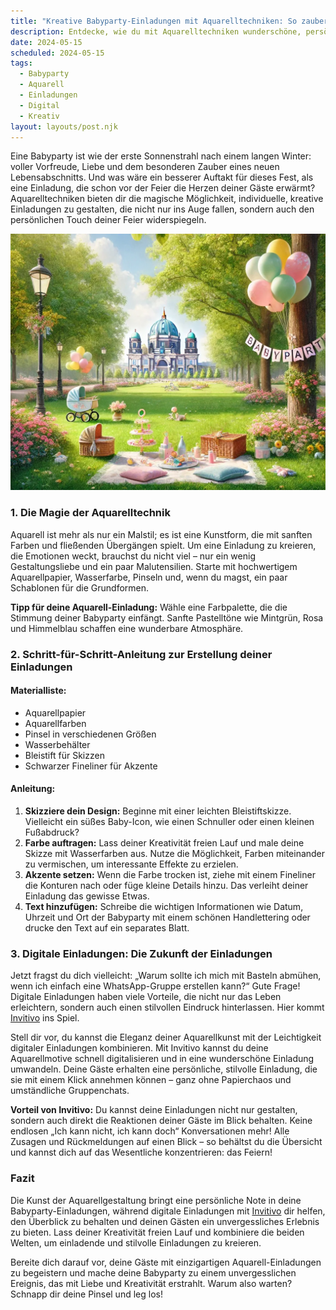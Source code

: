 ```yaml
---
title: "Kreative Babyparty-Einladungen mit Aquarelltechniken: So zauberst du individuelle Einladungen für den großen Tag"
description: Entdecke, wie du mit Aquarelltechniken wunderschöne, persönliche Einladungen für deine Babyparty gestalten kannst, und erfahre, warum digitale Einladungen mit Invitivo die perfekte Wahl sind.
date: 2024-05-15
scheduled: 2024-05-15
tags:
  - Babyparty
  - Aquarell
  - Einladungen
  - Digital
  - Kreativ
layout: layouts/post.njk
---
```


Eine Babyparty ist wie der erste Sonnenstrahl nach einem langen Winter: voller Vorfreude, Liebe und dem besonderen Zauber eines neuen Lebensabschnitts. Und was wäre ein besserer Auftakt für dieses Fest, als eine Einladung, die schon vor der Feier die Herzen deiner Gäste erwärmt? Aquarelltechniken bieten dir die magische Möglichkeit, individuelle, kreative Einladungen zu gestalten, die nicht nur ins Auge fallen, sondern auch den persönlichen Touch deiner Feier widerspiegeln.

![Aquarell Babyparty Einladung](/img/picnic-park.webp)

### 1. **Die Magie der Aquarelltechnik**

Aquarell ist mehr als nur ein Malstil; es ist eine Kunstform, die mit sanften Farben und fließenden Übergängen spielt. Um eine Einladung zu kreieren, die Emotionen weckt, brauchst du nicht viel – nur ein wenig Gestaltungsliebe und ein paar Malutensilien. Starte mit hochwertigem Aquarellpapier, Wasserfarbe, Pinseln und, wenn du magst, ein paar Schablonen für die Grundformen.

**Tipp für deine Aquarell-Einladung:** Wähle eine Farbpalette, die die Stimmung deiner Babyparty einfängt. Sanfte Pastelltöne wie Mintgrün, Rosa und Himmelblau schaffen eine wunderbare Atmosphäre.

### 2. **Schritt-für-Schritt-Anleitung zur Erstellung deiner Einladungen**

#### Materialliste:
- Aquarellpapier
- Aquarellfarben
- Pinsel in verschiedenen Größen
- Wasserbehälter
- Bleistift für Skizzen
- Schwarzer Fineliner für Akzente

#### Anleitung:
1. **Skizziere dein Design:** Beginne mit einer leichten Bleistiftskizze. Vielleicht ein süßes Baby-Icon, wie einen Schnuller oder einen kleinen Fußabdruck?
2. **Farbe auftragen:** Lass deiner Kreativität freien Lauf und male deine Skizze mit Wasserfarben aus. Nutze die Möglichkeit, Farben miteinander zu vermischen, um interessante Effekte zu erzielen.
3. **Akzente setzen:** Wenn die Farbe trocken ist, ziehe mit einem Fineliner die Konturen nach oder füge kleine Details hinzu. Das verleiht deiner Einladung das gewisse Etwas.
4. **Text hinzufügen:** Schreibe die wichtigen Informationen wie Datum, Uhrzeit und Ort der Babyparty mit einem schönen Handlettering oder drucke den Text auf ein separates Blatt.

### 3. **Digitale Einladungen: Die Zukunft der Einladungen**

Jetzt fragst du dich vielleicht: „Warum sollte ich mich mit Basteln abmühen, wenn ich einfach eine WhatsApp-Gruppe erstellen kann?“ Gute Frage! Digitale Einladungen haben viele Vorteile, die nicht nur das Leben erleichtern, sondern auch einen stilvollen Eindruck hinterlassen. Hier kommt [Invitivo](https://invitivo.com) ins Spiel.

Stell dir vor, du kannst die Eleganz deiner Aquarellkunst mit der Leichtigkeit digitaler Einladungen kombinieren. Mit Invitivo kannst du deine Aquarellmotive schnell digitalisieren und in eine wunderschöne Einladung umwandeln. Deine Gäste erhalten eine persönliche, stilvolle Einladung, die sie mit einem Klick annehmen können – ganz ohne Papierchaos und umständliche Gruppenchats.

**Vorteil von Invitivo:** Du kannst deine Einladungen nicht nur gestalten, sondern auch direkt die Reaktionen deiner Gäste im Blick behalten. Keine endlosen „Ich kann nicht, ich kann doch“ Konversationen mehr! Alle Zusagen und Rückmeldungen auf einen Blick – so behältst du die Übersicht und kannst dich auf das Wesentliche konzentrieren: das Feiern!

### **Fazit**

Die Kunst der Aquarellgestaltung bringt eine persönliche Note in deine Babyparty-Einladungen, während digitale Einladungen mit [Invitivo](https://invitivo.com) dir helfen, den Überblick zu behalten und deinen Gästen ein unvergessliches Erlebnis zu bieten. Lass deiner Kreativität freien Lauf und kombiniere die beiden Welten, um einladende und stilvolle Einladungen zu kreieren.

Bereite dich darauf vor, deine Gäste mit einzigartigen Aquarell-Einladungen zu begeistern und mache deine Babyparty zu einem unvergesslichen Ereignis, das mit Liebe und Kreativität erstrahlt. Warum also warten? Schnapp dir deine Pinsel und leg los!
